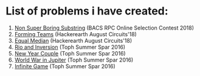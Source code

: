 # List of problems i have created:
1. [Non Super Boring Substring](https://algo.codemarshal.org/contests/bacsrpc18/problems/D) (BACS RPC Online Selection Contest 2018)
2. [Forming Teams](https://www.hackerearth.com/problem/algorithm/forming-teams-b66d2022/) (Hackerearth August Circuits'18)
3. [Equal Median](https://www.hackerearth.com/practice/basic-programming/implementation/basics-of-implementation/practice-problems/algorithm/equal-median-8aba723b/) (Hackerearth August Circuits'18)
4. [Rio and Inversion](https://toph.co/p/rio-and-inversion) (Toph Summer Spar 2016)
5. [New Year Couple](https://toph.co/p/new-year-couple) (Toph Summer Spar 2016)
6. [World War in Jupiter](https://toph.co/p/world-war-in-jupiter) (Toph Summer Spar 2016)
7. [Infinite Game](https://toph.co/p/infinite-game) (Toph Summer Spar 2016)
